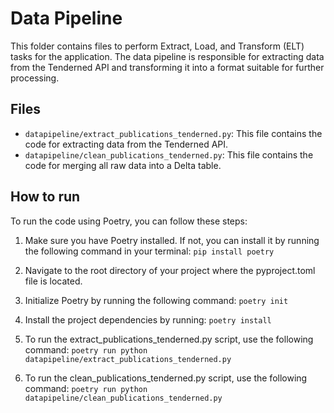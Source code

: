 # Data Pipeline

This folder contains files to perform Extract, Load, and Transform (ELT) tasks for the application. The data pipeline is responsible for extracting data from the Tenderned API and transforming it into a format suitable for further processing.

## Files

- `datapipeline/extract_publications_tenderned.py`: This file contains the code for extracting data from the Tenderned API.
- `datapipeline/clean_publications_tenderned.py`: This file contains the code for merging all raw data into a Delta table.

## How to run
To run the code using Poetry, you can follow these steps:

1. Make sure you have Poetry installed. If not, you can install it by running the following command in your terminal:
`pip install poetry`

1. Navigate to the root directory of your project where the pyproject.toml file is located.

1. Initialize Poetry by running the following command:
`poetry init`

1. Install the project dependencies by running:
`poetry install`

1. To run the extract_publications_tenderned.py script, use the following command:
`poetry run python datapipeline/extract_publications_tenderned.py`

1. To run the clean_publications_tenderned.py script, use the following command:
`poetry run python datapipeline/clean_publications_tenderned.py`

